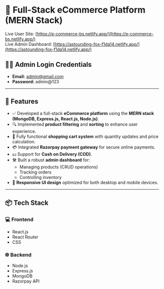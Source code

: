 # 🛒 Full-Stack eCommerce Platform (MERN Stack)

Live User Site: [https://e-commerce-bs.netlify.app/](https://e-commerce-bs.netlify.app/)  
Live Admin Dashboard: [https://astounding-fox-f1da14.netlify.app/](https://astounding-fox-f1da14.netlify.app/)

## 🧑‍💼 Admin Login Credentials
- **Email:** admin@gmail.com
- **Password:** admin@123

---

## 🚀 Features

- ✅ Developed a full-stack **eCommerce platform** using the **MERN stack (MongoDB, Express.js, React.js, Node.js)**.
- 🔍 Implemented **product filtering** and **sorting** to enhance user experience.
- 🛒 Fully functional **shopping cart system** with quantity updates and price calculation.
- 💳 Integrated **Razorpay payment gateway** for secure online payments.
- 💵 Support for **Cash on Delivery (COD)**.
- 🛠️ Built a robust **admin dashboard** for:
  - Managing products (CRUD operations)
  - Tracking orders
  - Controlling inventory
- 📱 **Responsive UI design** optimized for both desktop and mobile devices.

---

## 📦 Tech Stack

### 💻 Frontend
- React.js
- React Router
- CSS

### 🌐 Backend
- Node.js
- Express.js
- MongoDB
- Razorpay API


